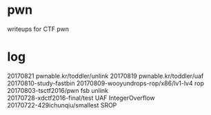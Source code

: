# pwn
writeups for CTF pwn

# log
20170821 pwnable.kr/toddler/unlink
20170819 pwnable.kr/toddler/uaf
20170810-study-fastbin
20170809-wooyundrops-rop/x86/lv1-lv4 rop  
20170803-tsctf2016/pwn fsb unlink  
20170728-xdctf2016-final/test UAF IntegerOverflow  
20170722-429ichunqiu/smallest SROP  

